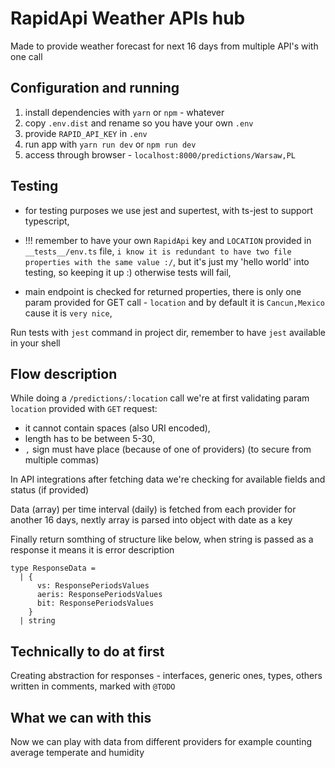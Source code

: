 # RapidApi Weather APIs hub

Made to provide weather forecast for next 16 days from multiple API's with one call

## Configuration and running

1. install dependencies with `yarn` or `npm` - whatever
2. copy `.env.dist` and rename so you have your own `.env`
3. provide `RAPID_API_KEY` in `.env`
4. run app with `yarn run dev` or `npm run dev`
5. access through browser - `localhost:8000/predictions/Warsaw,PL`

## Testing

- for testing purposes we use jest and supertest, with ts-jest to support typescript,

- !!! remember to have your own `RapidApi` key and `LOCATION` provided in `__tests__/env.ts` file, `i know it is redundant to have two file properties with the same value :/`, but it's just my 'hello world' into testing, so keeping it up :) otherwise tests will fail,

- main endpoint is checked for returned properties, there is only one param provided for GET call - `location` and by default it is `Cancun,Mexico` cause it is `very nice`,

Run tests with `jest` command in project dir, remember to have `jest` available in your shell

## Flow description

While doing a `/predictions/:location` call we're at first validating param `location` provided with `GET` request:

- it cannot contain spaces (also URI encoded),
- length has to be between 5-30,
- `,` sign must have place (because of one of providers) (to secure from multiple commas)

In API integrations after fetching data we're checking for available fields and status (if provided)

Data (array) per time interval (daily) is fetched from each provider for another 16 days, nextly array is parsed into object with date as a key

Finally return somthing of structure like below, when string is passed as a response it means it is error description

```
type ResponseData =
  | {
      vs: ResponsePeriodsValues
      aeris: ResponsePeriodsValues
      bit: ResponsePeriodsValues
    }
  | string
```

## Technically to do at first

Creating abstraction for responses - interfaces, generic ones, types, others written in comments, marked with `@TODO`

## What we can with this

Now we can play with data from different providers for example counting average temperate and humidity
